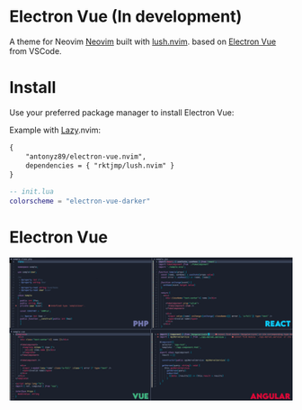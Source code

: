 Electron Vue (In development)
===

A theme for Neovim [Neovim](https://github.com/neovim/neovim) built with [lush.nvim](https://github.com/rktjmp/lush.nvim). based on [Electron Vue](https://github.com/icao/electron-vue) from VSCode.

Install
===

Use your preferred package manager to install Electron Vue:

Example with [Lazy](https://github.com/folke/lazy.nvim).nvim:

```vim
{
    "antonyz89/electron-vue.nvim",
    dependencies = { "rktjmp/lush.nvim" }
}
```

```lua
-- init.lua
colorscheme = "electron-vue-darker"
```

# Electron Vue

<p align="center">
  <img src="docs/assets/snippets/snippets.png" alt="logo">
</p>
